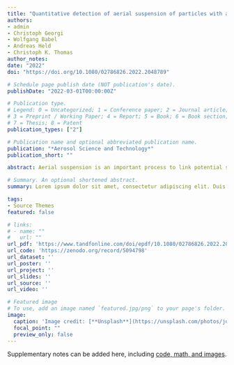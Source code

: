 ```yaml
---
title: "Quantitative detection of aerial suspension of particles with a full-frame visual camera for atmospheric wind tunnel studies"
authors:
- admin
- Christoph Georgi
- Wolfgang Babel
- Andreas Held
- Christoph K. Thomas
author_notes:
date: "2022"
doi: "https://doi.org/10.1080/02786826.2022.2048789"

# Schedule page publish date (NOT publication's date).
publishDate: "2022-03-01T00:00:00Z"

# Publication type.
# Legend: 0 = Uncategorized; 1 = Conference paper; 2 = Journal article;
# 3 = Preprint / Working Paper; 4 = Report; 5 = Book; 6 = Book section;
# 7 = Thesis; 8 = Patent
publication_types: ["2"]

# Publication name and optional abbreviated publication name.
publication: "*Aerosol Science and Technology*"
publication_short: ""

abstract: Aerial suspension is an important process to link potential sources of particles to atmospheric transport. For contaminants like radioactive particles, pesticides or spores aerial suspension is especially relevant. We present a method that can visually quantify the suspension potential of particles in an idealized surface atmosphere system. The suspension potential of an airflow was assessed by quantifying fluorescent microplastic particles on a glass plate and exposing them to an incrementally increasing erosive wind force. In this first application of the method, we demonstrate its utility across a range of microplastic particles with regard to shape, size and polymer composition, and to detect two distinct regimes with different suspension rates. It can yield statistically robust estimates for the suspension potential of suspended fractions of up to 2500 particles at a mean areal number density of 2.6 particles per mm2. The mean wind speed at 2.7 cm height reached up to 5.2 ms−1 with a corresponding friction velocity of 0.51 ms−1.

# Summary. An optional shortened abstract.
summary: Lorem ipsum dolor sit amet, consectetur adipiscing elit. Duis posuere tellus ac convallis placerat. Proin tincidunt magna sed ex sollicitudin condimentum.

tags:
- Source Themes
featured: false

# links:
# - name: ""
#   url: ""
url_pdf: 'https://www.tandfonline.com/doi/epdf/10.1080/02786826.2022.2048789?needAccess=true&role=button'
url_code: 'https://zenodo.org/record/5094798'
url_dataset: ''
url_poster: ''
url_project: ''
url_slides: ''
url_source: ''
url_video: ''

# Featured image
# To use, add an image named `featured.jpg/png` to your page's folder. 
image:
  caption: 'Image credit: [**Unsplash**](https://unsplash.com/photos/jdD8gXaTZsc)'
  focal_point: ""
  preview_only: false
---
```



Supplementary notes can be added here, including [code, math, and images](https://wowchemy.com/docs/writing-markdown-latex/).
